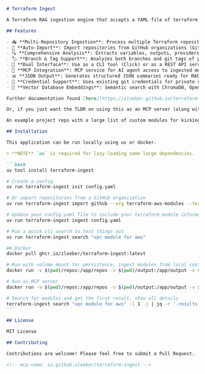 ````markdown
# Terraform Ingest

A Terraform RAG ingestion engine that accepts a YAML file of terraform git repository sources, downloads them locally using existing credentials, creates JSON summaries of their purpose, inputs, outputs, and providers for branches or tagged releases you specify and embeds them into a vector database for similarity searches. Includes an easy to use cli, API, or MCP server.

## Features

- 📥 **Multi-Repository Ingestion**: Process multiple Terraform repositories from a single YAML configuration
- 🔄 **Auto-Import**: Import repositories from GitHub organizations (GitLab, Bitbucket support coming soon)
- 🔍 **Comprehensive Analysis**: Extracts variables, outputs, providers, modules, and descriptions
- 🏷️ **Branch & Tag Support**: Analyzes both branches and git tags of your choosing
- 🔌 **Dual Interface**: Use as a CLI tool (Click) or as a REST API service (FastAPI)
- 🤖 **MCP Integration**: MCP service for AI agent access to ingested modules via STDIO, SSE, or Streamable-http
- 📊 **JSON Output**: Generates structured JSON summaries ready for RAG ingestion
- 🔐 **Credential Support**: Uses existing git credentials for private repositories
- 🧠 **Vector Database Embeddings**: Semantic search with ChromaDB, OpenAI, Claude, or sentence-transformers

Further documentation found [here](https://zloeber.github.io/terraform-ingest/)

Or, if you just want the TLDR on using this as an MCP server (along with some examples) check [this](./docs/mcp_use_examples.md) out.

An example project repo with a large list of custom modules for kicking the tires can be found [here](https://github.com/zloeber/terraform-ingest-example)

## Installation

This application can be run locally using uv or docker.

> **NOTE** `uv` is required for lazy-loading some large dependencies.

```bash
uv tool install terraform-ingest

# Create a config
uv run terraform-ingest init config.yaml

# Or import repositories from a GitHub organization
uv run terraform-ingest import github --org terraform-aws-modules --terraform-only

# Update your config.yaml file to include your terraform module information and mcp config then preform the initial ingestion
uv run terraform-ingest ingest config.yaml

# Run a quick cli search to test things out
uv run terraform-ingest search "vpc module for aws"

## Docker
docker pull ghcr.io/zloeber/terraform-ingest:latest

# Run with volume mount for persistence, ingest modules from local config.yaml file
docker run -v $(pwd)/repos:/app/repos -v $(pwd)/output:/app/output -v $(pwd)/config.yaml:/app/config.yaml ghcr.io/zloeber/terraform-ingest:latest ingest /app/config.yaml

# Run as MCP server
docker run -v $(pwd)/repos:/app/repos -v $(pwd)/output:/app/output -v $(pwd)/config.yaml:/app/config.yaml -p 8000:8000 ghcr.io/zloeber/terraform-ingest:latest mcp -c /app/config.yaml

# Search for modules and get the first result, show all details
terraform-ingest search "vpc module for aws" -l 1 -j | jq -r '.results[0].id' | xargs -I {} terraform-ingest index get {}
```

## License

MIT License

## Contributing

Contributions are welcome! Please feel free to submit a Pull Request.

<!-- mcp-name: io.github.zloeber/terraform-ingest -->